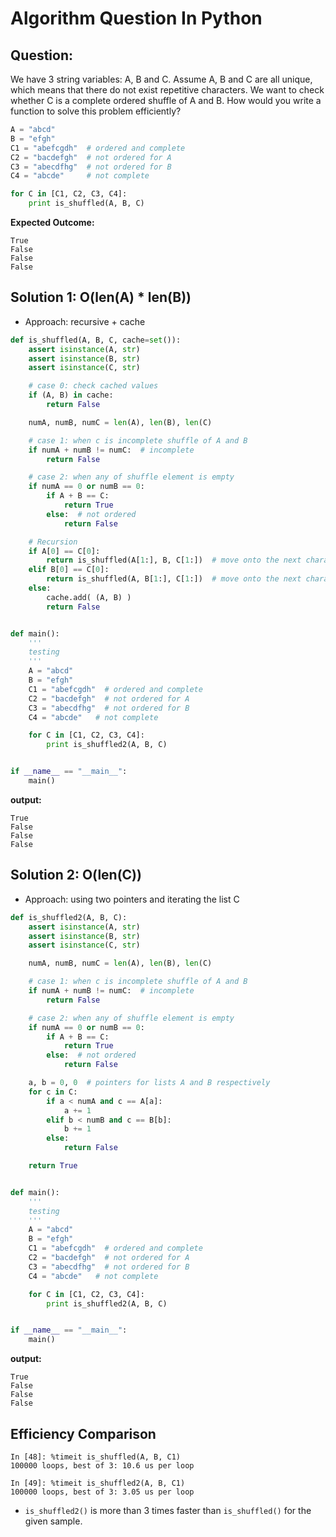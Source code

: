 Algorithm Question In Python
============================

## Question:

We have 3 string variables: A, B and C. Assume A, B and C are all unique, which means that there do not exist repetitive characters.
We want to check whether C is a complete ordered shuffle of A and B. How would you write a function to solve this problem efficiently?

```python
A = "abcd"
B = "efgh"
C1 = "abefcgdh"  # ordered and complete
C2 = "bacdefgh"  # not ordered for A
C3 = "abecdfhg"  # not ordered for B
C4 = "abcde"     # not complete

for C in [C1, C2, C3, C4]:
    print is_shuffled(A, B, C)
```

**Expected Outcome:**

```
True
False
False
False
```

## Solution 1: O(len(A) * len(B))

- Approach: recursive + cache

```python
def is_shuffled(A, B, C, cache=set()):
    assert isinstance(A, str)
    assert isinstance(B, str)
    assert isinstance(C, str)

    # case 0: check cached values
    if (A, B) in cache:
        return False

    numA, numB, numC = len(A), len(B), len(C)

    # case 1: when c is incomplete shuffle of A and B
    if numA + numB != numC:  # incomplete
        return False

    # case 2: when any of shuffle element is empty
    if numA == 0 or numB == 0:
        if A + B == C:
            return True
        else:  # not ordered
            return False

    # Recursion
    if A[0] == C[0]:
        return is_shuffled(A[1:], B, C[1:])  # move onto the next character in C
    elif B[0] == C[0]:
        return is_shuffled(A, B[1:], C[1:])  # move onto the next character in C
    else:
        cache.add( (A, B) )
        return False


def main():
    '''
    testing
    '''
    A = "abcd"
    B = "efgh"
    C1 = "abefcgdh"  # ordered and complete
    C2 = "bacdefgh"  # not ordered for A
    C3 = "abecdfhg"  # not ordered for B
    C4 = "abcde"   # not complete

    for C in [C1, C2, C3, C4]:
        print is_shuffled2(A, B, C)


if __name__ == "__main__":
    main()
```

**output:**
```
True
False
False
False
```


## Solution 2: O(len(C))

- Approach: using two pointers and iterating the list C

```python
def is_shuffled2(A, B, C):
    assert isinstance(A, str)
    assert isinstance(B, str)
    assert isinstance(C, str)

    numA, numB, numC = len(A), len(B), len(C)

    # case 1: when c is incomplete shuffle of A and B
    if numA + numB != numC:  # incomplete
        return False

    # case 2: when any of shuffle element is empty
    if numA == 0 or numB == 0:
        if A + B == C:
            return True
        else:  # not ordered
            return False

    a, b = 0, 0  # pointers for lists A and B respectively
    for c in C:
        if a < numA and c == A[a]:
            a += 1
        elif b < numB and c == B[b]:
            b += 1
        else:
            return False

    return True


def main():
    '''
    testing
    '''
    A = "abcd"
    B = "efgh"
    C1 = "abefcgdh"  # ordered and complete
    C2 = "bacdefgh"  # not ordered for A
    C3 = "abecdfhg"  # not ordered for B
    C4 = "abcde"   # not complete

    for C in [C1, C2, C3, C4]:
        print is_shuffled2(A, B, C)


if __name__ == "__main__":
    main()
```

**output:**

```
True
False
False
False
```

## Efficiency Comparison

```
In [48]: %timeit is_shuffled(A, B, C1)
100000 loops, best of 3: 10.6 us per loop

In [49]: %timeit is_shuffled2(A, B, C1)
100000 loops, best of 3: 3.05 us per loop
```

* `is_shuffled2()` is more than 3 times faster than `is_shuffled()` for the given sample.
